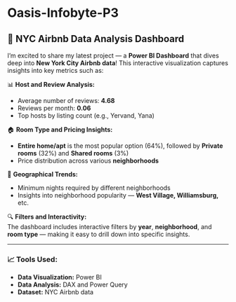 # Oasis-Infobyte-P3
## 🌟 NYC Airbnb Data Analysis Dashboard  

I’m excited to share my latest project — a **Power BI Dashboard** that dives deep into **New York City Airbnb data**! This interactive visualization captures insights into key metrics such as:  

📊 **Host and Review Analysis:**  
- Average number of reviews: **4.68**  
- Reviews per month: **0.06**  
- Top hosts by listing count (e.g., Yervand, Yana)  

🏠 **Room Type and Pricing Insights:**  
- **Entire home/apt** is the most popular option (64%), followed by **Private rooms** (32%) and **Shared rooms** (3%)  
- Price distribution across various **neighborhoods**  

📍 **Geographical Trends:**  
- Minimum nights required by different neighborhoods  
- Insights into neighborhood popularity — **West Village, Williamsburg,** etc.  

🔍 **Filters and Interactivity:**  
The dashboard includes interactive filters by **year**, **neighborhood**, and **room type** — making it easy to drill down into specific insights.  

---

### 📈 Tools Used:  
- **Data Visualization:** Power BI  
- **Data Analysis:** DAX and Power Query  
- **Dataset:** NYC Airbnb data  

